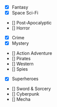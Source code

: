 - [X] Fantasy
- [X] Space Sci-Fi
- [] Post-Apocalyptic
- [] Horror
- [X] Crime
- [X] Mystery
- [] Action Adventure
- [] Pirates
- [] Western
- [] Spies
- [X] Superheroes
- [] Sword & Sorcery
- [] Cyberpunk
- [] Mecha